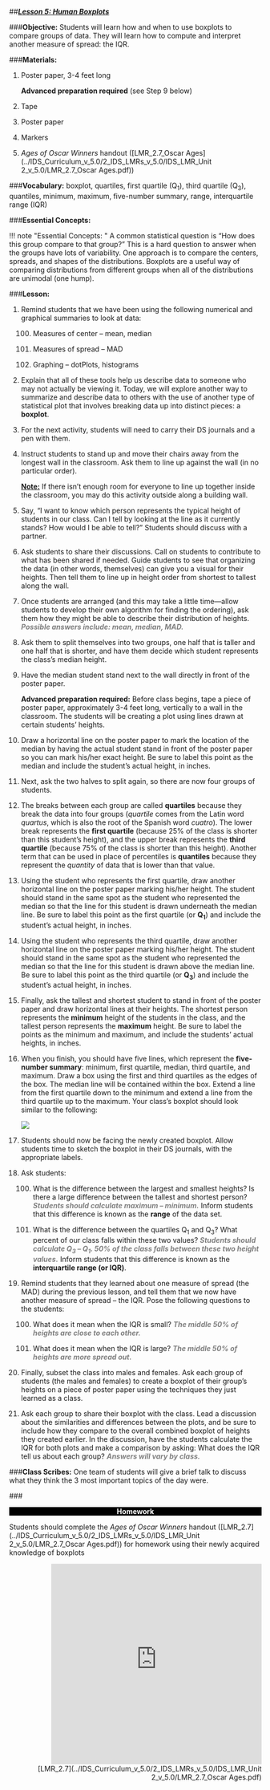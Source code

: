 ##***<u>Lesson 5: Human Boxplots</u>***

###**Objective:**
Students will learn how and when to use boxplots to compare groups of data. They will learn how to
compute and interpret another measure of spread: the IQR.

###**Materials:**
1. Poster paper, 3-4 feet long

    **Advanced preparation required** (see Step 9 below)

2. Tape

3. Poster paper

4. Markers

5. *Ages of Oscar Winners* handout ([LMR_2.7_Oscar Ages](../IDS_Curriculum_v_5.0/2_IDS_LMRs_v_5.0/IDS_LMR_Unit 2_v_5.0/LMR_2.7_Oscar Ages.pdf))

###**Vocabulary:**
boxplot, quartiles, first quartile (Q<sub>1</sub>), third quartile (Q<sub>3</sub>), quantiles, minimum, maximum, five-number
summary, range, interquartile range (IQR)

###**Essential Concepts:**

!!! note "Essential Concepts: "
    A common statistical question is “How does this group compare to that group?”
    This is a hard question to answer when the groups have lots of variability. One approach is to compare
    the centers, spreads, and shapes of the distributions. Boxplots are a useful way of comparing
    distributions from different groups when all of the distributions are unimodal (one hump).

###**Lesson:**
1. Remind students that we have been using the following numerical and graphical summaries to
look at data:

    100. Measures of center – mean, median

    100. Measures of spread – MAD

    100. Graphing – dotPlots, histograms

2. Explain that all of these tools help us describe data to someone who may not actually be viewing
it. Today, we will explore another way to summarize and describe data to others with the use of
another type of statistical plot that involves breaking data up into distinct pieces: a **boxplot**.

3. For the next activity, students will need to carry their DS journals and a pen with them.

4. Instruct students to stand up and move their chairs away from the longest wall in the classroom.
Ask them to line up against the wall (in no particular order).

    **<u>Note:</u>** If there isn’t enough room for everyone to line up together inside the classroom, you may
    do this activity outside along a building wall.

5. Say, “I want to know which person represents the typical height of students in our class. Can I tell
by looking at the line as it currently stands? How would I be able to tell?” Students should discuss
with a partner.

6. Ask students to share their discussions. Call on students to contribute to what has been shared if
needed. Guide students to see that organizing the data (in other words, themselves) can give you
a visual for their heights. Then tell them to line up in height order from shortest to tallest along the
wall.

7. Once students are arranged (and this may take a little time—allow students to develop their own
algorithm for finding the ordering), ask them how they might be able to describe their distribution
of heights. <span style="color:grey">***Possible answers include: mean, median, MAD.***</span>

8. Ask them to split themselves into two groups, one half that is taller and one half that is shorter,
and have them decide which student represents the class’s median height.

9. Have the median student stand next to the wall directly in front of the poster paper.

    **Advanced preparation required:** Before class begins, tape a piece of poster paper,
    approximately 3-4 feet long, vertically to a wall in the classroom. The students will be
    creating a plot using lines drawn at certain students’ heights.

10. Draw a horizontal line on the poster paper to mark the location of the median by having the actual
student stand in front of the poster paper so you can mark his/her exact height. Be sure to label
this point as the median and include the student’s actual height, in inches.

11. Next, ask the two halves to split again, so there are now four groups of students.

12. The breaks between each group are called **quartiles** because they break the data into four
groups (*quartile* comes from the Latin word *quartus*, which is also the root of the Spanish word
*cuatro*). The lower break represents the **first quartile** (because 25% of the class is shorter than
this student’s height), and the upper break represents the **third quartile** (because 75% of the
class is shorter than this height). Another term that can be used in place of percentiles is
**quantiles** because they represent the *quantity* of data that is lower than that value.

13. Using the student who represents the first quartile, draw another horizontal line on the poster
paper marking his/her height. The student should stand in the same spot as the student who
represented the median so that the line for this student is drawn underneath the median line. Be
sure to label this point as the first quartile (or **Q<sub>1</sub>**) and include the student’s actual height, in
inches.

14. Using the student who represents the third quartile, draw another horizontal line on the poster
paper marking his/her height. The student should stand in the same spot as the student who
represented the median so that the line for this student is drawn above the median line. Be sure
to label this point as the third quartile (or **Q<sub>3</sub>**) and include the student’s actual height, in inches.

15. Finally, ask the tallest and shortest student to stand in front of the poster paper and draw
horizontal lines at their heights. The shortest person represents the **minimum** height of the
students in the class, and the tallest person represents the **maximum** height. Be sure to label the
points as the minimum and maximum, and include the students’ actual heights, in inches.

16. When you finish, you should have five lines, which represent the **five-number summary**:
minimum, first quartile, median, third quartile, and maximum. Draw a box using the first and third
quartiles as the edges of the box. The median line will be contained within the box. Extend a line
from the first quartile down to the minimum and extend a line from the third quartile up to the
maximum. Your class’s boxplot should look similar to the following:

    <img src="../../img/20516.png" />

17. Students should now be facing the newly created boxplot. Allow students time to sketch the
boxplot in their DS journals, with the appropriate labels.

18. Ask students:

    100. What is the difference between the largest and smallest heights? Is there a large
    difference between the tallest and shortest person? <span style="color:grey">***Students should calculate
    maximum – minimum.***</span> Inform students that this difference is known as the **range** of the
    data set.

    100. What is the difference between the quartiles Q<sub>1</sub> and Q<sub>3</sub>? What percent of our class falls
    within these two values? <span style="color:grey">***Students should calculate Q<sub>3</sub> – Q<sub>1</sub>. 50% of the class falls
    between these two height values.***</span> Inform students that this difference is known as the
    **interquartile range (or IQR)**.

19. Remind students that they learned about one measure of spread (the MAD) during the previous
lesson, and tell them that we now have another measure of spread – the IQR. Pose the following
questions to the students:

    100. What does it mean when the IQR is small? <span style="color:grey">***The middle 50% of heights are close to
    each other.***</span>

    100. What does it mean when the IQR is large? <span style="color:grey">***The middle 50% of heights are more
    spread out.***</span>

20. Finally, subset the class into males and females. Ask each group of students (the males and
females) to create a boxplot of their group’s heights on a piece of poster paper using the
techniques they just learned as a class.

21. Ask each group to share their boxplot with the class. Lead a discussion about the similarities and
differences between the plots, and be sure to include how they compare to the overall combined
boxplot of heights they created earlier. In the discussion, have the students calculate the IQR for
both plots and make a comparison by asking: What does the IQR tell us about each group?
<span style="color:grey">***Answers will vary by class.***</span>

###**Class Scribes:**
One team of students will give a brief talk to discuss what they think the 3 most important topics of the
day were.

###<p style="background: black; color: white; text-align: center;">**Homework**</p>
Students should complete the *Ages of Oscar Winners* handout ([LMR_2.7](../IDS_Curriculum_v_5.0/2_IDS_LMRs_v_5.0/IDS_LMR_Unit 2_v_5.0/LMR_2.7_Oscar Ages.pdf)) for homework using their
newly acquired knowledge of boxplots
<div align="right"><iframe src="https://docs.google.com/viewerng/viewer?url=https://curriculum.idsucla.org/IDS_Curriculum_v_5.0_preview/2_IDS_LMRs_v_5.0/IDS_LMR_Unit 2_v_5.0/LMR_2.7_Oscar Ages.pdf&embedded=true" style=" width:420px;height:400px;" frameborder="0"></iframe><br>[LMR_2.7](../IDS_Curriculum_v_5.0/2_IDS_LMRs_v_5.0/IDS_LMR_Unit 2_v_5.0/LMR_2.7_Oscar Ages.pdf)</div>